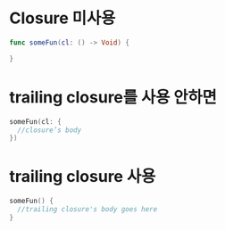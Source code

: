 # Closure 미사용
```swift
func someFun(cl: () -> Void) { 

} 
```

# trailing closure를 사용 안하면 
```swift
someFun(cl: { 
  //closure’s body 
}) 

```

# trailing closure 사용 
```swift
someFun() { 
  //trailing closure's body goes here 
}
```